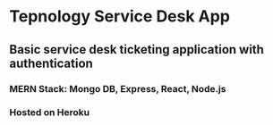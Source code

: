 # Tepnology Service Desk App

## Basic service desk ticketing application with authentication

### MERN Stack: Mongo DB, Express, React, Node.js

### Hosted on Heroku
